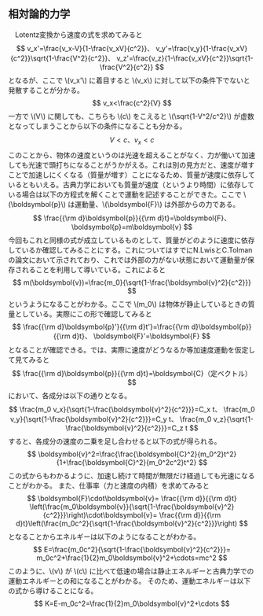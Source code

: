 
## 相対論的力学

　Lotentz変換から速度の式を求めてみると
$$
    v_x'=\frac{v_x-V}{1-\frac{v_xV}{c^2}}、
    v_y'=\frac{v_y}{1-\frac{v_xV}{c^2}}\sqrt{1-\frac{V^2}{c^2}}、
    v_z'=\frac{v_z}{1-\frac{v_xV}{c^2}}\sqrt{1-\frac{V^2}{c^2}}
$$
となるが、ここで \\(v_x'\\) に着目すると \\(v_x\\) に対して以下の条件下でないと発散することが分かる。
$$
    v_x<\frac{c^2}{V}
$$
一方で \\(V\\) に関しても、こちらも \\(c\\) をこえると \\(\sqrt{1-V^2/c^2}\\) が虚数となってしまうことから以下の条件になることも分かる。
$$
    V<c、v_x<c
$$
このことから、物体の速度というのは光速を超えることがなく、力が働いて加速しても光速で頭打ちになることがうかがえる。これは別の見方だと、速度が増すことで加速しにくくなる（質量が増す）ことになるため、質量が速度に依存しているともいえる。古典力学においても質量が速度（というより時間）に依存している場合は以下の方程式を解くことで運動を記述することができた。ここで \\(\boldsymbol{p}\\) は運動量、\\(\boldsymbol{F}\\) は外部からの力である。
$$
    \frac{{\rm d}\boldsymbol{p}}{{\rm d}t}=\boldsymbol{F}、
    \boldsymbol{p}=m\boldsymbol{v}
$$
今回もこれと同様の式が成立しているものとして、質量がどのように速度に依存しているか確認してみることにする。これについてはすでにN.LwisとC.Tolmanの論文において示されており、これでは外部の力がない状態において運動量が保存されることを利用して導いている。これによると
$$
    m(\boldsymbol{v})=\frac{m_0}{\sqrt{1-\frac{\boldsymbol{v}^2}{c^2}}}
$$
というようになることがわかる。ここで \\(m_0\\) は物体が静止しているときの質量としている。実際にこの形で確認してみると
$$
    \frac{{\rm d}\boldsymbol{p}'}{{\rm d}t'}=\frac{{\rm d}\boldsymbol{p}}{{\rm d}t}、
    \boldsymbol{F}'=\boldsymbol{F}
$$
となることが確認できる。では、実際に速度がどうなるか等加速度運動を仮定して見てみると
$$
    \frac{{\rm d}\boldsymbol{p}}{{\rm d}t}=\boldsymbol{C}（定ベクトル）
$$
において、各成分は以下の通りとなる。
$$
    \frac{m_0 v_x}{\sqrt{1-\frac{\boldsymbol{v}^2}{c^2}}}=C_x t、
    \frac{m_0 v_y}{\sqrt{1-\frac{\boldsymbol{v}^2}{c^2}}}=C_y t、
    \frac{m_0 v_z}{\sqrt{1-\frac{\boldsymbol{v}^2}{c^2}}}=C_z t
$$
すると、各成分の速度の二乗を足し合わせると以下の式が得られる。
$$
    \boldsymbol{v}^2=\frac{\frac{\boldsymbol{C}^2}{m_0^2}t^2}{1+\frac{\boldsymbol{C}^2}{m_0^2c^2}t^2}
$$
この式からもわかるように、加速し続けて時間が無限だけ経過しても光速になることがわかる。
また、仕事率（力と速度の内積）を求めてみると
$$
    \boldsymbol{F}\cdot\boldsymbol{v}=
    \frac{{\rm d}}{{\rm d}t}
    \left(\frac{m_0\boldsymbol{v}}{\sqrt{1-\frac{\boldsymbol{v}^2}{c^2}}}\right)\cdot\boldsymbol{v}=
    \frac{{\rm d}}{{\rm d}t}\left(\frac{m_0c^2}{\sqrt{1-\frac{\boldsymbol{v}^2}{c^2}}}\right)
$$
となることからエネルギーは以下のようになることがわかる。
$$
    E=\frac{m_0c^2}{\sqrt{1-\frac{\boldsymbol{v}^2}{c^2}}}=
    m_0c^2+\frac{1}{2}m_0\boldsymbol{v}^2+\cdots=mc^2
$$
このように、\\(v\\) が \\(c\\) に比べて低速の場合は静止エネルギーと古典力学での運動エネルギーとの和になることがわかる。
そのため、運動エネルギーは以下の式から導けることになる。
$$
    K=E-m_0c^2=\frac{1}{2}m_0\boldsymbol{v}^2+\cdots
$$
